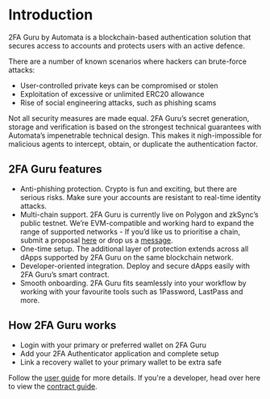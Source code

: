 # Introduction
2FA Guru by Automata is a blockchain-based authentication solution that secures access to accounts and protects users with an active defence. 

There are a number of known scenarios where hackers can brute-force attacks: 

- User-controlled private keys can be compromised or stolen
- Exploitation of excessive or unlimited ERC20 allowance 
- Rise of social engineering attacks, such as phishing scams 

Not all security measures are made equal. 2FA Guru’s secret generation, storage and verification is based on the strongest technical guarantees with Automata’s impenetrable technical design. This makes it nigh-impossible for malicious agents to intercept, obtain, or duplicate the authentication factor. 

## 2FA Guru features 
- Anti-phishing protection. Crypto is fun and exciting, but there are serious risks. Make sure your accounts are resistant to real-time identity attacks. 
- Multi-chain support. 2FA Guru is currently live on Polygon and zkSync’s public testnet. We’re EVM-compatible and working hard to expand the range of supported networks - If you’d like us to prioritise a chain, submit a proposal [here](https://forms.gle/xnwQZepySGiEyyNy9) or drop us a [message](mailto:2fa.guru@ata.network). 
- One-time setup. The additional layer of protection extends across all dApps supported by 2FA Guru on the same blockchain network. 
- Developer-oriented integration. Deploy and secure dApps easily with 2FA Guru’s smart contract. 
- Smooth onboarding. 2FA Guru fits seamlessly into your workflow by working with your favourite tools such as 1Password, LastPass and more. 

## How 2FA Guru works 

- Login with your primary or preferred wallet on 2FA Guru
- Add your 2FA Authenticator application and complete setup
- Link a recovery wallet to your primary wallet to be extra safe

Follow the [user guide](./users/guide.md) for more details. If you're a developer, head over here to view the [contract guide](./contracts/summary.md).
